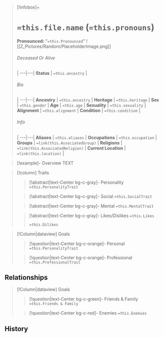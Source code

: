 > [!infobox]+
> # `=this.file.name` (`=this.pronouns`)
> **Pronounced:**  "`=this.Pronounced`"
> ![[Z_Pictures/Random/PlaceholderImage.png]]
 > ###### Deceased Or Alive
>  |
> ---|---|
> **Status** | `=this.ancestry` |
> ###### Bio
>  |
> ---|---|
> **Ancestry** | `=this.ancestry` |
> **Heritage** | `=this.heritage` |
> **Sex** | `=this.gender` |
> **Age** | `=this.age` |
> **Sexuality** | `=this.sexuality` |
> **Alignment** | `=this.alignment` |
> **Condition** | `=this.condition` |
> ###### Info
>  |
> ---|---|
> **Aliases** | `=this.aliases` |
> **Occupations** | `=this.occupation` |
> **Groups** | `=link(this.AssociatedGroup)` |
> **Religions** | `=link(this.AssociatedReligion)` |
> **Current Location** | `=link(this.location)` |


> [!example]- Overview 
> TEXT

> [!column] Traits
>> [!abstract|text-Center bg-c-gray]- Personality
>> `=this.PersonalityTrait` 
>
>
>> [!abstract|text-Center bg-c-gray]- Social
>> `=this.SocialTrait`
>
>
>> [!abstract|text-Center bg-c-gray]- Mental
>> `=this.MentalTrait`
>
>
>> [!abstract|text-Center bg-c-gray]- Likes/Dislikes
>> `=this.Likes`
>>  
>> `=this.Dilikes`


> [!Column|dataview] Goals
>> [!question|text-Center bg-c-orange]- Personal
>>  `=this.PersonalityTrait` 
>
>
>> [!question|text-Center bg-c-orange]- Professional
>>  `=this.ProfessionalTrait` 
>


## Relationships
> [!Column|dataview] Goals
>> [!question|text-Center bg-c-green]- Friends & Family
>>  `=this.Friends & Family` 
>
>
>> [!question|text-Center bg-c-red]- Enemies
>>  `=this.Enemies` 
>

## History